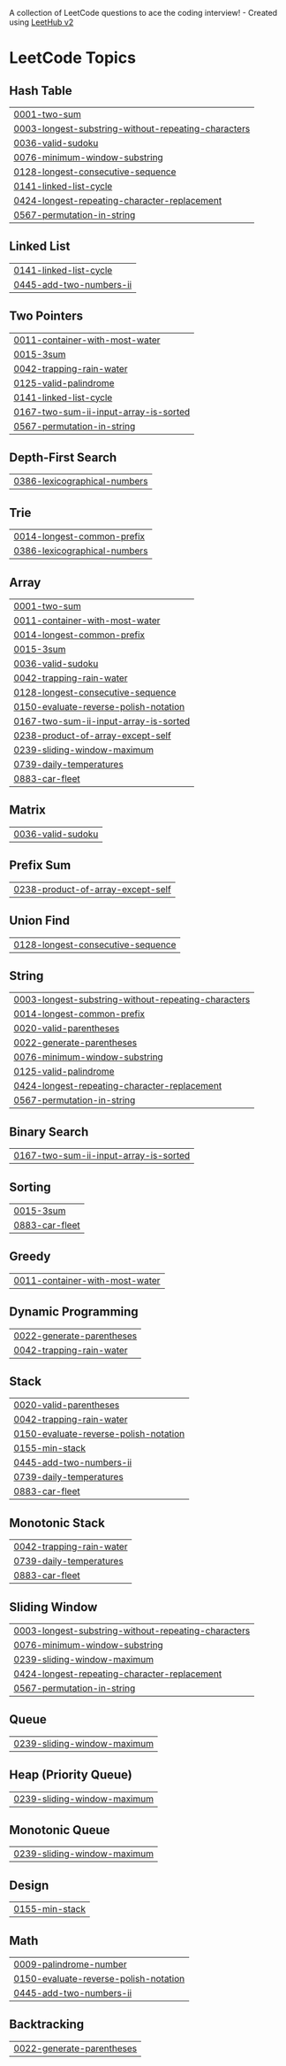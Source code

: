 A collection of LeetCode questions to ace the coding interview! - Created using [LeetHub v2](https://github.com/arunbhardwaj/LeetHub-2.0)
<!---LeetCode Topics Start-->
# LeetCode Topics
## Hash Table
|  |
| ------- |
| [0001-two-sum](https://github.com/Pranay0205/LeetCode/tree/master/0001-two-sum) |
| [0003-longest-substring-without-repeating-characters](https://github.com/Pranay0205/LeetCode/tree/master/0003-longest-substring-without-repeating-characters) |
| [0036-valid-sudoku](https://github.com/Pranay0205/LeetCode/tree/master/0036-valid-sudoku) |
| [0076-minimum-window-substring](https://github.com/Pranay0205/LeetCode/tree/master/0076-minimum-window-substring) |
| [0128-longest-consecutive-sequence](https://github.com/Pranay0205/LeetCode/tree/master/0128-longest-consecutive-sequence) |
| [0141-linked-list-cycle](https://github.com/Pranay0205/LeetCode/tree/master/0141-linked-list-cycle) |
| [0424-longest-repeating-character-replacement](https://github.com/Pranay0205/LeetCode/tree/master/0424-longest-repeating-character-replacement) |
| [0567-permutation-in-string](https://github.com/Pranay0205/LeetCode/tree/master/0567-permutation-in-string) |
## Linked List
|  |
| ------- |
| [0141-linked-list-cycle](https://github.com/Pranay0205/LeetCode/tree/master/0141-linked-list-cycle) |
| [0445-add-two-numbers-ii](https://github.com/Pranay0205/LeetCode/tree/master/0445-add-two-numbers-ii) |
## Two Pointers
|  |
| ------- |
| [0011-container-with-most-water](https://github.com/Pranay0205/LeetCode/tree/master/0011-container-with-most-water) |
| [0015-3sum](https://github.com/Pranay0205/LeetCode/tree/master/0015-3sum) |
| [0042-trapping-rain-water](https://github.com/Pranay0205/LeetCode/tree/master/0042-trapping-rain-water) |
| [0125-valid-palindrome](https://github.com/Pranay0205/LeetCode/tree/master/0125-valid-palindrome) |
| [0141-linked-list-cycle](https://github.com/Pranay0205/LeetCode/tree/master/0141-linked-list-cycle) |
| [0167-two-sum-ii-input-array-is-sorted](https://github.com/Pranay0205/LeetCode/tree/master/0167-two-sum-ii-input-array-is-sorted) |
| [0567-permutation-in-string](https://github.com/Pranay0205/LeetCode/tree/master/0567-permutation-in-string) |
## Depth-First Search
|  |
| ------- |
| [0386-lexicographical-numbers](https://github.com/Pranay0205/LeetCode/tree/master/0386-lexicographical-numbers) |
## Trie
|  |
| ------- |
| [0014-longest-common-prefix](https://github.com/Pranay0205/LeetCode/tree/master/0014-longest-common-prefix) |
| [0386-lexicographical-numbers](https://github.com/Pranay0205/LeetCode/tree/master/0386-lexicographical-numbers) |
## Array
|  |
| ------- |
| [0001-two-sum](https://github.com/Pranay0205/LeetCode/tree/master/0001-two-sum) |
| [0011-container-with-most-water](https://github.com/Pranay0205/LeetCode/tree/master/0011-container-with-most-water) |
| [0014-longest-common-prefix](https://github.com/Pranay0205/LeetCode/tree/master/0014-longest-common-prefix) |
| [0015-3sum](https://github.com/Pranay0205/LeetCode/tree/master/0015-3sum) |
| [0036-valid-sudoku](https://github.com/Pranay0205/LeetCode/tree/master/0036-valid-sudoku) |
| [0042-trapping-rain-water](https://github.com/Pranay0205/LeetCode/tree/master/0042-trapping-rain-water) |
| [0128-longest-consecutive-sequence](https://github.com/Pranay0205/LeetCode/tree/master/0128-longest-consecutive-sequence) |
| [0150-evaluate-reverse-polish-notation](https://github.com/Pranay0205/LeetCode/tree/master/0150-evaluate-reverse-polish-notation) |
| [0167-two-sum-ii-input-array-is-sorted](https://github.com/Pranay0205/LeetCode/tree/master/0167-two-sum-ii-input-array-is-sorted) |
| [0238-product-of-array-except-self](https://github.com/Pranay0205/LeetCode/tree/master/0238-product-of-array-except-self) |
| [0239-sliding-window-maximum](https://github.com/Pranay0205/LeetCode/tree/master/0239-sliding-window-maximum) |
| [0739-daily-temperatures](https://github.com/Pranay0205/LeetCode/tree/master/0739-daily-temperatures) |
| [0883-car-fleet](https://github.com/Pranay0205/LeetCode/tree/master/0883-car-fleet) |
## Matrix
|  |
| ------- |
| [0036-valid-sudoku](https://github.com/Pranay0205/LeetCode/tree/master/0036-valid-sudoku) |
## Prefix Sum
|  |
| ------- |
| [0238-product-of-array-except-self](https://github.com/Pranay0205/LeetCode/tree/master/0238-product-of-array-except-self) |
## Union Find
|  |
| ------- |
| [0128-longest-consecutive-sequence](https://github.com/Pranay0205/LeetCode/tree/master/0128-longest-consecutive-sequence) |
## String
|  |
| ------- |
| [0003-longest-substring-without-repeating-characters](https://github.com/Pranay0205/LeetCode/tree/master/0003-longest-substring-without-repeating-characters) |
| [0014-longest-common-prefix](https://github.com/Pranay0205/LeetCode/tree/master/0014-longest-common-prefix) |
| [0020-valid-parentheses](https://github.com/Pranay0205/LeetCode/tree/master/0020-valid-parentheses) |
| [0022-generate-parentheses](https://github.com/Pranay0205/LeetCode/tree/master/0022-generate-parentheses) |
| [0076-minimum-window-substring](https://github.com/Pranay0205/LeetCode/tree/master/0076-minimum-window-substring) |
| [0125-valid-palindrome](https://github.com/Pranay0205/LeetCode/tree/master/0125-valid-palindrome) |
| [0424-longest-repeating-character-replacement](https://github.com/Pranay0205/LeetCode/tree/master/0424-longest-repeating-character-replacement) |
| [0567-permutation-in-string](https://github.com/Pranay0205/LeetCode/tree/master/0567-permutation-in-string) |
## Binary Search
|  |
| ------- |
| [0167-two-sum-ii-input-array-is-sorted](https://github.com/Pranay0205/LeetCode/tree/master/0167-two-sum-ii-input-array-is-sorted) |
## Sorting
|  |
| ------- |
| [0015-3sum](https://github.com/Pranay0205/LeetCode/tree/master/0015-3sum) |
| [0883-car-fleet](https://github.com/Pranay0205/LeetCode/tree/master/0883-car-fleet) |
## Greedy
|  |
| ------- |
| [0011-container-with-most-water](https://github.com/Pranay0205/LeetCode/tree/master/0011-container-with-most-water) |
## Dynamic Programming
|  |
| ------- |
| [0022-generate-parentheses](https://github.com/Pranay0205/LeetCode/tree/master/0022-generate-parentheses) |
| [0042-trapping-rain-water](https://github.com/Pranay0205/LeetCode/tree/master/0042-trapping-rain-water) |
## Stack
|  |
| ------- |
| [0020-valid-parentheses](https://github.com/Pranay0205/LeetCode/tree/master/0020-valid-parentheses) |
| [0042-trapping-rain-water](https://github.com/Pranay0205/LeetCode/tree/master/0042-trapping-rain-water) |
| [0150-evaluate-reverse-polish-notation](https://github.com/Pranay0205/LeetCode/tree/master/0150-evaluate-reverse-polish-notation) |
| [0155-min-stack](https://github.com/Pranay0205/LeetCode/tree/master/0155-min-stack) |
| [0445-add-two-numbers-ii](https://github.com/Pranay0205/LeetCode/tree/master/0445-add-two-numbers-ii) |
| [0739-daily-temperatures](https://github.com/Pranay0205/LeetCode/tree/master/0739-daily-temperatures) |
| [0883-car-fleet](https://github.com/Pranay0205/LeetCode/tree/master/0883-car-fleet) |
## Monotonic Stack
|  |
| ------- |
| [0042-trapping-rain-water](https://github.com/Pranay0205/LeetCode/tree/master/0042-trapping-rain-water) |
| [0739-daily-temperatures](https://github.com/Pranay0205/LeetCode/tree/master/0739-daily-temperatures) |
| [0883-car-fleet](https://github.com/Pranay0205/LeetCode/tree/master/0883-car-fleet) |
## Sliding Window
|  |
| ------- |
| [0003-longest-substring-without-repeating-characters](https://github.com/Pranay0205/LeetCode/tree/master/0003-longest-substring-without-repeating-characters) |
| [0076-minimum-window-substring](https://github.com/Pranay0205/LeetCode/tree/master/0076-minimum-window-substring) |
| [0239-sliding-window-maximum](https://github.com/Pranay0205/LeetCode/tree/master/0239-sliding-window-maximum) |
| [0424-longest-repeating-character-replacement](https://github.com/Pranay0205/LeetCode/tree/master/0424-longest-repeating-character-replacement) |
| [0567-permutation-in-string](https://github.com/Pranay0205/LeetCode/tree/master/0567-permutation-in-string) |
## Queue
|  |
| ------- |
| [0239-sliding-window-maximum](https://github.com/Pranay0205/LeetCode/tree/master/0239-sliding-window-maximum) |
## Heap (Priority Queue)
|  |
| ------- |
| [0239-sliding-window-maximum](https://github.com/Pranay0205/LeetCode/tree/master/0239-sliding-window-maximum) |
## Monotonic Queue
|  |
| ------- |
| [0239-sliding-window-maximum](https://github.com/Pranay0205/LeetCode/tree/master/0239-sliding-window-maximum) |
## Design
|  |
| ------- |
| [0155-min-stack](https://github.com/Pranay0205/LeetCode/tree/master/0155-min-stack) |
## Math
|  |
| ------- |
| [0009-palindrome-number](https://github.com/Pranay0205/LeetCode/tree/master/0009-palindrome-number) |
| [0150-evaluate-reverse-polish-notation](https://github.com/Pranay0205/LeetCode/tree/master/0150-evaluate-reverse-polish-notation) |
| [0445-add-two-numbers-ii](https://github.com/Pranay0205/LeetCode/tree/master/0445-add-two-numbers-ii) |
## Backtracking
|  |
| ------- |
| [0022-generate-parentheses](https://github.com/Pranay0205/LeetCode/tree/master/0022-generate-parentheses) |
<!---LeetCode Topics End-->